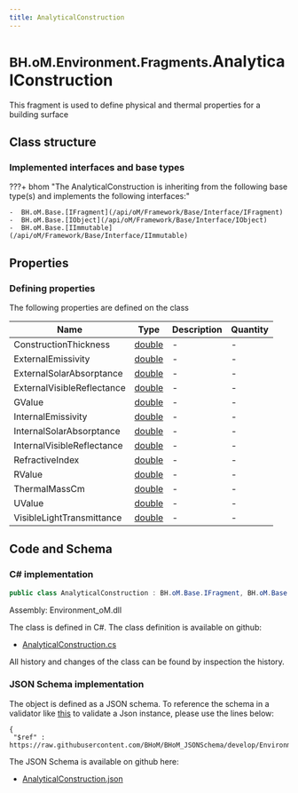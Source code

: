 ```yaml
---
title: AnalyticalConstruction
---
```


# <small>BH.oM.Environment.Fragments.</small>**AnalyticalConstruction**

This fragment is used to define physical and thermal properties for a building surface

## Class structure

### Implemented interfaces and base types

???+ bhom "The AnalyticalConstruction is inheriting from the following base type(s) and implements the following interfaces:"

    -  BH.oM.Base.[IFragment](/api/oM/Framework/Base/Interface/IFragment)
    -  BH.oM.Base.[IObject](/api/oM/Framework/Base/Interface/IObject)
    -  BH.oM.Base.[IImmutable](/api/oM/Framework/Base/Interface/IImmutable)


## Properties



### Defining properties

The following properties are defined on the class

| Name             | Type             | Description      | Quantity         |
|------------------|------------------|------------------|------------------|
| ConstructionThickness | [double](https://learn.microsoft.com/en-us/dotnet/api/System.Double?view=netstandard-2.0) | - | - |
| ExternalEmissivity | [double](https://learn.microsoft.com/en-us/dotnet/api/System.Double?view=netstandard-2.0) | - | - |
| ExternalSolarAbsorptance | [double](https://learn.microsoft.com/en-us/dotnet/api/System.Double?view=netstandard-2.0) | - | - |
| ExternalVisibleReflectance | [double](https://learn.microsoft.com/en-us/dotnet/api/System.Double?view=netstandard-2.0) | - | - |
| GValue | [double](https://learn.microsoft.com/en-us/dotnet/api/System.Double?view=netstandard-2.0) | - | - |
| InternalEmissivity | [double](https://learn.microsoft.com/en-us/dotnet/api/System.Double?view=netstandard-2.0) | - | - |
| InternalSolarAbsorptance | [double](https://learn.microsoft.com/en-us/dotnet/api/System.Double?view=netstandard-2.0) | - | - |
| InternalVisibleReflectance | [double](https://learn.microsoft.com/en-us/dotnet/api/System.Double?view=netstandard-2.0) | - | - |
| RefractiveIndex | [double](https://learn.microsoft.com/en-us/dotnet/api/System.Double?view=netstandard-2.0) | - | - |
| RValue | [double](https://learn.microsoft.com/en-us/dotnet/api/System.Double?view=netstandard-2.0) | - | - |
| ThermalMassCm | [double](https://learn.microsoft.com/en-us/dotnet/api/System.Double?view=netstandard-2.0) | - | - |
| UValue | [double](https://learn.microsoft.com/en-us/dotnet/api/System.Double?view=netstandard-2.0) | - | - |
| VisibleLightTransmittance | [double](https://learn.microsoft.com/en-us/dotnet/api/System.Double?view=netstandard-2.0) | - | - |


## Code and Schema

### C# implementation

``` C# title="C#"
public class AnalyticalConstruction : BH.oM.Base.IFragment, BH.oM.Base.IObject, BH.oM.Base.IImmutable
```

Assembly: Environment_oM.dll

The class is defined in C#. The class definition is available on github:

- [AnalyticalConstruction.cs](https://github.com/BHoM/BHoM/blob/develop/Environment_oM/Fragments\AnalyticalConstruction.cs)

All history and changes of the class can be found by inspection the history.
### JSON Schema implementation

The object is defined as a JSON schema. To reference the schema in a validator like [this](https://www.jsonschemavalidator.net/) to validate a Json instance, please use the lines below:

``` { .json .copy .select } title="JSON Schema"
{
 "$ref" : https://raw.githubusercontent.com/BHoM/BHoM_JSONSchema/develop/Environment_oM/Fragments/AnalyticalConstruction.json}
```

The JSON Schema is available on github here:

- [AnalyticalConstruction.json](https://github.com/BHoM/BHoM_JSONSchema/blob/develop/Environment_oM/Fragments/AnalyticalConstruction.json)
